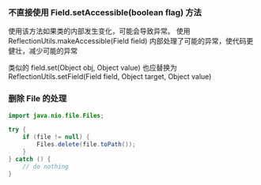 ### 不直接使用 Field.setAccessible(boolean flag) 方法
使用该方法如果类的内部发生变化，可能会导致异常。
使用 ReflectionUtils.makeAccessible(Field field) 内部处理了可能的异常，使代码更健壮，减少可能的异常

类似的 field.set(Object obj, Object value) 也应替换为 ReflectionUtils.setField(Field field, Object target, Object value)

### 删除 File 的处理
```java
import java.nio.file.Files;

try {
    if (file != null) {
        Files.delete(file.toPath());
    }
} catch () {
    // do nothing
}
```